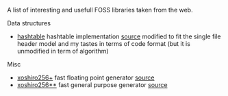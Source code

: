 A list of interesting and usefull FOSS libraries taken from the web.

Data structures
- [hashtable](./structures/hashtable.h) hashtable implementation [source](http://www.pomakis.com) modified to fit the single file header model
  and my tastes in terms of code format (but it is unmodified in term of algorithm)

Misc
- [xoshiro256+](./rng/xoshiro256.h) fast floating point generator [source](http://vigna.di.unimi.it/xorshift/)
- [xoshiro256\*\*](./rng/xoshiro256starstar.h) fast general purpose generator [source](http://vigna.di.unimi.it/xorshift/)


